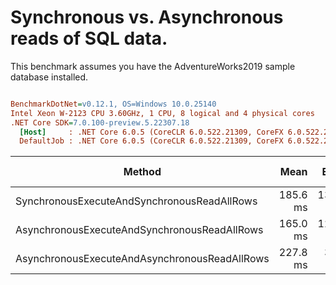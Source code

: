# Synchronous vs. Asynchronous reads of SQL data.
This benchmark assumes you have the AdventureWorks2019 sample database installed.

``` ini

BenchmarkDotNet=v0.12.1, OS=Windows 10.0.25140
Intel Xeon W-2123 CPU 3.60GHz, 1 CPU, 8 logical and 4 physical cores
.NET Core SDK=7.0.100-preview.5.22307.18
  [Host]     : .NET Core 6.0.5 (CoreCLR 6.0.522.21309, CoreFX 6.0.522.21309), X64 RyuJIT
  DefaultJob : .NET Core 6.0.5 (CoreCLR 6.0.522.21309, CoreFX 6.0.522.21309), X64 RyuJIT


```
|                                        Method |     Mean |    Error |   StdDev |   Median | Ratio | RatioSD |     Gen 0 | Gen 1 | Gen 2 | Allocated |
|---------------------------------------------- |---------:|---------:|---------:|---------:|------:|--------:|----------:|------:|------:|----------:|
|   SynchronousExecuteAndSynchronousReadAllRows | 185.6 ms | 13.05 ms | 38.47 ms | 189.0 ms |  1.00 |    0.00 |         - |     - |     - |   2.79 MB |
|  AsynchronousExecuteAndSynchronousReadAllRows | 165.0 ms | 12.30 ms | 34.89 ms | 151.2 ms |  0.93 |    0.27 |  666.6667 |     - |     - |   2.79 MB |
| AsynchronousExecuteAndAsynchronousReadAllRows | 227.8 ms |  3.95 ms |  4.39 ms | 226.0 ms |  1.20 |    0.27 | 3333.3333 |     - |     - |     13 MB |

